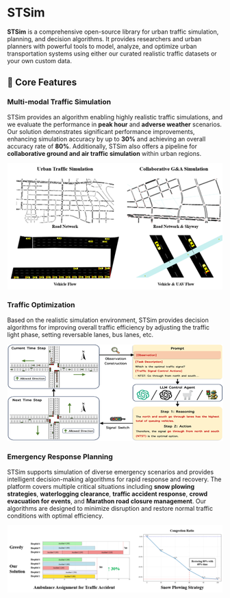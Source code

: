 # STSim
**STSim** is a comprehensive open-source library for urban traffic simulation, planning, and decision algorithms. It provides researchers and urban planners with powerful tools to model, analyze, and optimize urban transportation systems using either our curated realistic traffic datasets or your own custom data.

## 🚀 Core Features

### Multi-modal Traffic Simulation
STSim provides an algorithm enabling highly realistic traffic simulations, and we evaluate the performance in **peak hour** and **adverse weather** scenarios. Our solution demonstrates significant performance improvements, enhancing simulation accuracy by up to **30%** and achieving an overall accuracy rate of **80%**. Additionally, STSim also offers a pipeline for **collaborative ground and air traffic simulation** within urban regions.

![Traffic Simulation](Simulation.png)

### Traffic Optimization
Based on the realistic simulation environment, STSim provides decision algorithms for improving overall traffic efficiency by adjusting the traffic light phase, setting reversable lanes, bus lanes, etc.

![Traffic Optimization Algorithm](Optimization.png)

### Emergency Response Planning 
STSim supports simulation of diverse emergency scenarios and provides intelligent decision-making algorithms for rapid response and recovery. The platform covers multiple critical situations including **snow plowing strategies**, **waterlogging clearance**, **traffic accident response**, **crowd evacuation for events**, and **Marathon road closure management**. Our algorithms are designed to minimize disruption and restore normal traffic conditions with optimal efficiency.

![Emergency Response](Response.png)